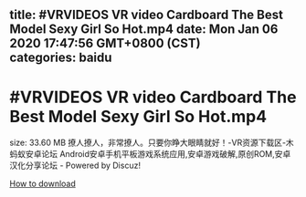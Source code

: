 
title: #VRVIDEOS VR video Cardboard The Best Model Sexy Girl So Hot.mp4
date: Mon Jan 06 2020 17:47:56 GMT+0800 (CST)    
categories: baidu
---

# #VRVIDEOS VR video Cardboard The Best Model Sexy Girl So Hot.mp4
size: 33.60 MB
 撩人撩人，非常撩人。只要你睁大眼睛就好！-VR资源下载区-木蚂蚁安卓论坛 Android安卓手机平板游戏系统应用,安卓游戏破解,原创ROM,安卓汉化分享论坛 - Powered by Discuz!
 

[How to download](https://bpcam.bemobtrk.com/go/2ceec3aa-1ca2-46d6-b9ff-aaa5c184517c?jno=86)